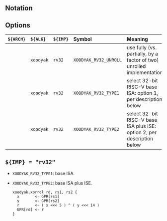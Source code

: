 <!--- -------------------------------------------------------------------- --->

## Notation

<!--- -------------------------------------------------------------------- --->

## Options

| `${ARCH}` | `${ALG}`   | `${IMP}`  | Symbol                 | Meaning                                                                 |
| :-------- | :--------- | :-------- | :--------------------- | :---------------------------------------------------------------------- |
|           | `xoodyak`  | `rv32`    | `XOODYAK_RV32_UNROLL`  | use fully (vs. partially, by a factor of two) unrolled implementation   |
|           | `xoodyak`  | `rv32`    | `XOODYAK_RV32_TYPE1`   | select 32-bit RISC-V base ISA:          option 1, per description below |
|           | `xoodyak`  | `rv32`    | `XOODYAK_RV32_TYPE2`   | select 32-bit RISC-V base ISA plus ISE: option 2, per description below |

<!--- -------------------------------------------------------------------- --->

## `${IMP} = "rv32"`

- `XOODYAK_RV32_TYPE1`: base ISA.

- `XOODYAK_RV32_TYPE2`: base ISA plus ISE.

  ```
  xoodyak.xorrol rd, rs1, rs2 {
    x       <- GPR[rs1]
    y       <- GPR[rs2]
    r       <- ( x <<< 5 ) ^ ( y <<< 14 )
    GPR[rd] <- r
  }
  ```
   
<!--- -------------------------------------------------------------------- --->
